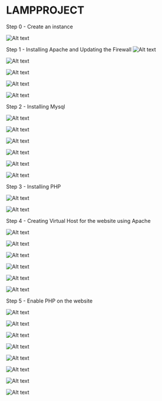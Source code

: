 # LAMPPROJECT

Step 0 - Create an instance

![Alt text](img/0.instance.png)

Step 1 - Installing Apache and Updating the Firewall
![Alt text](<img/01.apt update.png>)

![Alt text](<img/02.install apache.png>)

![Alt text](<img/03.apache running.png>)

![Alt text](img/04.curl.png)

![Alt text](<img/05.apache page.png>)

Step 2 -  Installing Mysql

![Alt text](img/06.installmysqlserver.png)

![Alt text](img/07.mysqlogon.png)

![Alt text](img/08.alteruser.png)

![Alt text](img/09.exitsql.png)

![Alt text](img/10.sqlsecure1.png)

![Alt text](img/11.sqlsecure2.png)


Step 3 - Installing PHP

![Alt text](img/31.installPHP.png)

![Alt text](img/32.phpversion.png)


Step 4 - Creating Virtual Host for the website using Apache

![Alt text](img/41.mkdirownvi.png)

![Alt text](img/42.vimdocroot.png)

![Alt text](img/43.enablesyntaxok.png)

![Alt text](img/45.createhtml.png)

![Alt text](img/47.longcode.png)

![Alt text](img/48.hellolamp.png)

Step 5 - Enable PHP on the website

![Alt text](img/51.modsenable.png)

![Alt text](img/52.editmods.png)

![Alt text](img/54.reloadapacher.png)

![Alt text](img/54.5.createphp.png)

![Alt text](img/55.vimphp.png)

![Alt text](img/56.phpcode.png)


![Alt text](img/555.php.png)


![Alt text](img/57.remove.png)



